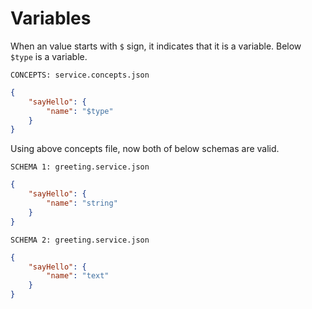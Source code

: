 # Variables

When an value starts with `$` sign, it indicates that it is a variable. Below
`$type` is a variable.

`CONCEPTS: service.concepts.json`

```json
{
    "sayHello": {
        "name": "$type"
    }
}
```

Using above concepts file, now both of below schemas are valid.

`SCHEMA 1: greeting.service.json`

```json
{
    "sayHello": {
        "name": "string"
    }
}
```

`SCHEMA 2: greeting.service.json`

```json
{
    "sayHello": {
        "name": "text"
    }
}
```
